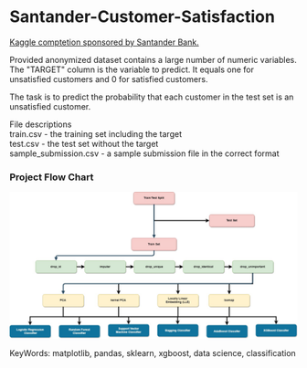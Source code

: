 # Santander-Customer-Satisfaction

<a href="https://www.kaggle.com/c/santander-customer-satisfaction/overview">Kaggle comptetion sponsored by Santander Bank.</a>

Provided anonymized dataset contains a large number of numeric variables. The "TARGET" column is the variable to predict. It equals one for unsatisfied customers and 0 for satisfied customers.

The task is to predict the probability that each customer in the test set is an unsatisfied customer.

File descriptions<br>
train.csv - the training set including the target<br>
test.csv - the test set without the target<br>
sample_submission.csv - a sample submission file in the correct format<br>

### Project Flow Chart

![Alt text](attch/Diagram.jpg?raw=true "Title")

KeyWords: matplotlib, pandas, sklearn, xgboost, data science, classification

